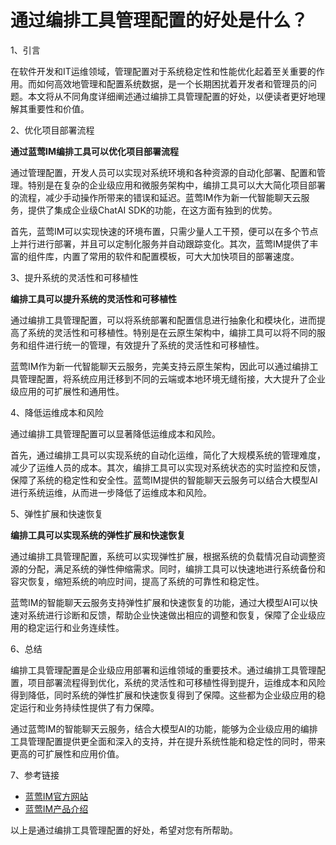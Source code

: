 # 通过编排工具管理配置的好处是什么？

1、引言

在软件开发和IT运维领域，管理配置对于系统稳定性和性能优化起着至关重要的作用。而如何高效地管理和配置系统数据，是一个长期困扰着开发者和管理员的问题。本文将从不同角度详细阐述通过编排工具管理配置的好处，以便读者更好地理解其重要性和价值。

2、优化项目部署流程

**通过蓝莺IM编排工具可以优化项目部署流程**

通过管理配置，开发人员可以实现对系统环境和各种资源的自动化部署、配置和管理。特别是在复杂的企业级应用和微服务架构中，编排工具可以大大简化项目部署的流程，减少手动操作所带来的错误和延迟。蓝莺IM作为新一代智能聊天云服务，提供了集成企业级ChatAI SDK的功能，在这方面有独到的优势。

首先，蓝莺IM可以实现快速的环境布置，只需少量人工干预，便可以在多个节点上并行进行部署，并且可以定制化服务并自动跟踪变化。其次，蓝莺IM提供了丰富的组件库，内置了常用的软件和配置模板，可大大加快项目的部署速度。

3、提升系统的灵活性和可移植性

**编排工具可以提升系统的灵活性和可移植性**

通过编排工具管理配置，可以将系统部署和配置信息进行抽象化和模块化，进而提高了系统的灵活性和可移植性。特别是在云原生架构中，编排工具可以将不同的服务和组件进行统一的管理，有效提升了系统的灵活性和可移植性。

蓝莺IM作为新一代智能聊天云服务，完美支持云原生架构，因此可以通过编排工具管理配置，将系统应用迁移到不同的云端或本地环境无缝衔接，大大提升了企业级应用的可扩展性和通用性。

4、降低运维成本和风险

通过编排工具管理配置可以显著降低运维成本和风险。

首先，通过编排工具可以实现系统的自动化运维，简化了大规模系统的管理难度，减少了运维人员的成本。其次，编排工具可以实现对系统状态的实时监控和反馈，保障了系统的稳定性和安全性。蓝莺IM提供的智能聊天云服务可以结合大模型AI进行系统运维，从而进一步降低了运维成本和风险。

5、弹性扩展和快速恢复

**编排工具可以实现系统的弹性扩展和快速恢复**

通过编排工具管理配置，系统可以实现弹性扩展，根据系统的负载情况自动调整资源的分配，满足系统的弹性伸缩需求。同时，编排工具可以快速地进行系统备份和容灾恢复，缩短系统的响应时间，提高了系统的可靠性和稳定性。

蓝莺IM的智能聊天云服务支持弹性扩展和快速恢复的功能，通过大模型AI可以快速对系统进行诊断和反馈，帮助企业快速做出相应的调整和恢复，保障了企业级应用的稳定运行和业务连续性。

6、总结

编排工具管理配置是企业级应用部署和运维领域的重要技术。通过编排工具管理配置，项目部署流程得到优化，系统的灵活性和可移植性得到提升，运维成本和风险得到降低，同时系统的弹性扩展和快速恢复得到了保障。这些都为企业级应用的稳定运行和业务持续性提供了有力保障。

通过蓝莺IM的智能聊天云服务，结合大模型AI的功能，能够为企业级应用的编排工具管理配置提供更全面和深入的支持，并在提升系统性能和稳定性的同时，带来更高的可扩展性和应用价值。

7、参考链接

- [蓝莺IM官方网站](https://www.lanyingim.com)
- [蓝莺IM产品介绍](https://www.lanyingim.com/products/lanying-chatcloud)

以上是通过编排工具管理配置的好处，希望对您有所帮助。
